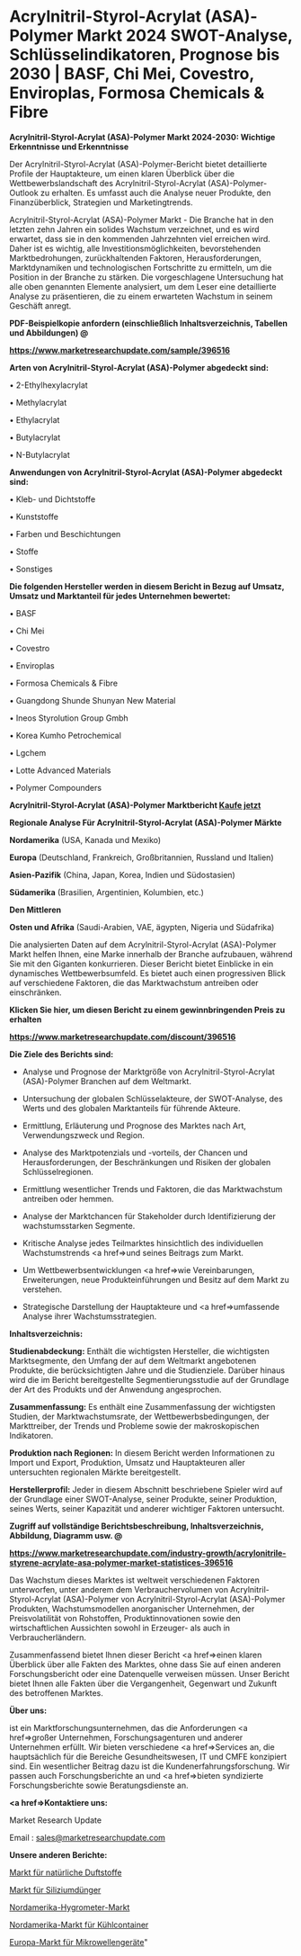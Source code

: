 # Acrylnitril-Styrol-Acrylat (ASA)-Polymer Markt 2024 SWOT-Analyse, Schlüsselindikatoren, Prognose bis 2030 | BASF, Chi Mei, Covestro, Enviroplas, Formosa Chemicals & Fibre

<strong>Acrylnitril-Styrol-Acrylat (ASA)-Polymer Markt 2024-2030: Wichtige Erkenntnisse und Erkenntnisse</strong>

Der Acrylnitril-Styrol-Acrylat (ASA)-Polymer-Bericht bietet detaillierte Profile der Hauptakteure, um einen klaren Überblick über die Wettbewerbslandschaft des Acrylnitril-Styrol-Acrylat (ASA)-Polymer-Outlook zu erhalten. Es umfasst auch die Analyse neuer Produkte, den Finanzüberblick, Strategien und Marketingtrends.

Acrylnitril-Styrol-Acrylat (ASA)-Polymer Markt - Die Branche hat in den letzten zehn Jahren ein solides Wachstum verzeichnet, und es wird erwartet, dass sie in den kommenden Jahrzehnten viel erreichen wird. Daher ist es wichtig, alle Investitionsmöglichkeiten, bevorstehenden Marktbedrohungen, zurückhaltenden Faktoren, Herausforderungen, Marktdynamiken und technologischen Fortschritte zu ermitteln, um die Position in der Branche zu stärken. Die vorgeschlagene Untersuchung hat alle oben genannten Elemente analysiert, um dem Leser eine detaillierte Analyse zu präsentieren, die zu einem erwarteten Wachstum in seinem Geschäft anregt.



<strong><b>PDF-Beispielkopie anfordern (einschließlich Inhaltsverzeichnis, Tabellen und Abbildungen) @ </b></strong>

<strong><a href=https://www.marketresearchupdate.com/sample/396516>

<strong>https://www.marketresearchupdate.com/sample/396516</u></a></strong></strong>



<strong>Arten von Acrylnitril-Styrol-Acrylat (ASA)-Polymer abgedeckt sind:</strong>

• 2-Ethylhexylacrylat

• Methylacrylat

• Ethylacrylat

• Butylacrylat

• N-Butylacrylat



<strong>Anwendungen von Acrylnitril-Styrol-Acrylat (ASA)-Polymer abgedeckt sind:</strong>

• Kleb- und Dichtstoffe

• Kunststoffe

• Farben und Beschichtungen

• Stoffe

• Sonstiges



<strong>Die folgenden Hersteller werden in diesem Bericht in Bezug auf Umsatz, Umsatz und Marktanteil für jedes Unternehmen bewertet:</strong>

• BASF

• Chi Mei

• Covestro

• Enviroplas

• Formosa Chemicals & Fibre

• Guangdong Shunde Shunyan New Material

• Ineos Styrolution Group Gmbh

• Korea Kumho Petrochemical

• Lgchem

• Lotte Advanced Materials

• Polymer Compounders



<strong>Acrylnitril-Styrol-Acrylat (ASA)-Polymer Marktbericht <a href=https://www.marketresearchupdate.com/buynow/396516>Kaufe jetzt</a></strong>



<strong>Regionale Analyse Für Acrylnitril-Styrol-Acrylat (ASA)-Polymer Märkte</strong>



<strong>Nordamerika</strong> (USA, Kanada und Mexiko)



<strong>Europa</strong> (Deutschland, Frankreich, Großbritannien, Russland und Italien)



<strong>Asien-Pazifik</strong> (China, Japan, Korea, Indien und Südostasien)



<strong>Südamerika</strong> (Brasilien, Argentinien, Kolumbien, etc.)



<strong>Den Mittleren</strong> 

<strong>Osten und Afrika</strong> (Saudi-Arabien, VAE, ägypten, Nigeria und Südafrika)

Die analysierten Daten auf dem Acrylnitril-Styrol-Acrylat (ASA)-Polymer Markt helfen Ihnen, eine Marke innerhalb der Branche aufzubauen, während Sie mit den Giganten konkurrieren. Dieser Bericht bietet Einblicke in ein dynamisches Wettbewerbsumfeld. Es bietet auch einen progressiven Blick auf verschiedene Faktoren, die das Marktwachstum antreiben oder einschränken.



<strong>Klicken Sie hier, um diesen Bericht zu einem gewinnbringenden Preis zu erhalten
</strong>

<strong><a href=https://www.marketresearchupdate.com/discount/396516>https://www.marketresearchupdate.com/discount/396516</b></u></strong></a>



<strong>Die Ziele des Berichts sind:</strong>

- Analyse und Prognose der Marktgröße von Acrylnitril-Styrol-Acrylat (ASA)-Polymer Branchen auf dem Weltmarkt.

- Untersuchung der globalen Schlüsselakteure, der SWOT-Analyse, des Werts und des globalen Marktanteils für führende Akteure.

- Ermittlung, Erläuterung und Prognose des Marktes nach Art, Verwendungszweck und Region.

- Analyse des Marktpotenzials und -vorteils, der Chancen und Herausforderungen, der Beschränkungen und Risiken der globalen Schlüsselregionen.

- Ermittlung wesentlicher Trends und Faktoren, die das Marktwachstum antreiben oder hemmen.

- Analyse der Marktchancen für Stakeholder durch Identifizierung der wachstumsstarken Segmente.

- Kritische Analyse jedes Teilmarktes hinsichtlich des individuellen Wachstumstrends <a href=>und</a> seines Beitrags zum Markt.

- Um Wettbewerbsentwicklungen <a href=>wie</a> Vereinbarungen, Erweiterungen, neue Produkteinführungen und Besitz auf dem Markt zu verstehen.

- Strategische Darstellung der Hauptakteure und <a href=>umfas</a>sende Analyse ihrer Wachstumsstrategien.



<strong>Inhaltsverzeichnis:</strong>



<strong>Studienabdeckung:</strong> Enthält die wichtigsten Hersteller, die wichtigsten Marktsegmente, den Umfang der auf dem Weltmarkt angebotenen Produkte, die berücksichtigten Jahre und die Studienziele. Darüber hinaus wird die im Bericht bereitgestellte Segmentierungsstudie auf der Grundlage der Art des Produkts und der Anwendung angesprochen.



<strong>Zusammenfassung:</strong> Es enthält eine Zusammenfassung der wichtigsten Studien, der Marktwachstumsrate, der Wettbewerbsbedingungen, der Markttreiber, der Trends und Probleme sowie der makroskopischen Indikatoren.



<strong>Produktion nach Regionen:</strong> In diesem Bericht werden Informationen zu Import und Export, Produktion, Umsatz und Hauptakteuren aller untersuchten regionalen Märkte bereitgestellt.



<strong>Herstellerprofil:</strong> Jeder in diesem Abschnitt beschriebene Spieler wird auf der Grundlage einer SWOT-Analyse, seiner Produkte, seiner Produktion, seines Werts, seiner Kapazität und anderer wichtiger Faktoren untersucht.



<strong><b>Zugriff auf vollständige Berichtsbeschreibung, Inhaltsverzeichnis, Abbildung, Diagramm usw. @ </b></strong>

<strong><a href=https://www.marketresearchupdate.com/industry-growth/acrylonitrile-styrene-acrylate-asa-polymer-market-statistices-396516>https://www.marketresearchupdate.com/industry-growth/acrylonitrile-styrene-acrylate-asa-polymer-market-statistices-396516</a></strong>

Das Wachstum dieses Marktes ist weltweit verschiedenen Faktoren unterworfen, unter anderem dem Verbrauchervolumen von Acrylnitril-Styrol-Acrylat (ASA)-Polymer von Acrylnitril-Styrol-Acrylat (ASA)-Polymer Produkten, Wachstumsmodellen anorganischer Unternehmen, der Preisvolatilität von Rohstoffen, Produktinnovationen sowie den wirtschaftlichen Aussichten sowohl in Erzeuger- als auch in Verbraucherländern.

Zusammenfassend bietet Ihnen dieser Bericht <a href=>einen</a> klaren Überblick über alle Fakten des Marktes, ohne dass Sie auf einen anderen Forschungsbericht oder eine Datenquelle verweisen müssen. Unser Bericht bietet Ihnen alle Fakten über die Vergangenheit, Gegenwart und Zukunft des betroffenen Marktes.



<strong>Über uns:</strong>

 ist ein Marktforschungsunternehmen, das die Anforderungen <a href=>großer</a> Unternehmen, Forschungsagenturen und anderer Unternehmen erfüllt. Wir bieten verschiedene <a href=>Services</a> an, die hauptsächlich für die Bereiche Gesundheitswesen, IT und CMFE konzipiert sind. Ein wesentlicher Beitrag dazu ist die Kundenerfahrungsforschung. Wir passen auch Forschungsberichte an und <a href=>bieten</a> syndizierte Forschungsberichte sowie Beratungsdienste an.



<strong><a href=>Kontaktiere uns:</a></strong>

Market Research Update

Email : sales@marketresearchupdate.com



<strong>Unsere anderen Berichte:</strong>

<a href=https://www.linkedin.com/pulse/natural-fragrance-ingredients-market-witness>Markt für natürliche Duftstoffe</a>

<a href=https://www.linkedin.com/pulse/silicon-fertilizer-market-size-trends-consumption>Markt für Siliziumdünger</a>

<a href=https://www.linkedin.com/pulse/north-america-hygrometers-market-report-2023-top-company>Nordamerika-Hygrometer-Markt</a>

<a href=https://www.linkedin.com/pulse/north-america-reefer-container-market-new-report>Nordamerika-Markt für Kühlcontainer</a>

<a href=https://www.linkedin.com/pulse/europe-microwave-devices-market-future-zss4f/>Europa-Markt für Mikrowellengeräte</a>"
